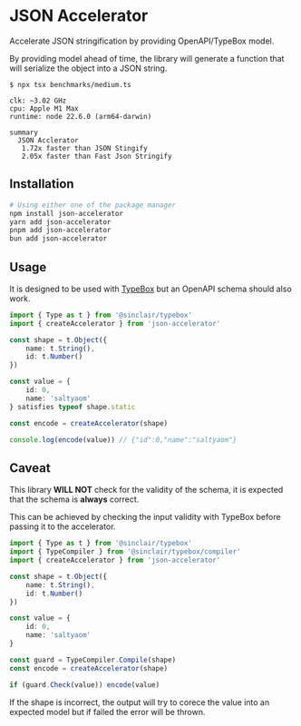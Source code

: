 # JSON Accelerator

Accelerate JSON stringification by providing OpenAPI/TypeBox model.

By providing model ahead of time, the library will generate a function that will serialize the object into a JSON string.

```
$ npx tsx benchmarks/medium.ts

clk: ~3.02 GHz
cpu: Apple M1 Max
runtime: node 22.6.0 (arm64-darwin)

summary
  JSON Acclerator
   1.72x faster than JSON Stingify
   2.05x faster than Fast Json Stringify
```

## Installation

```bash
# Using either one of the package manager
npm install json-accelerator
yarn add json-accelerator
pnpm add json-accelerator
bun add json-accelerator
```

## Usage

It is designed to be used with [TypeBox](https://github.com/sinclairzx81/typebox) but an OpenAPI schema should also work.

```typescript
import { Type as t } from '@sinclair/typebox'
import { createAccelerator } from 'json-accelerator'

const shape = t.Object({
	name: t.String(),
	id: t.Number()
})

const value = {
	id: 0,
	name: 'saltyaom'
} satisfies typeof shape.static

const encode = createAccelerator(shape)

console.log(encode(value)) // {"id":0,"name":"saltyaom"}
```

## Caveat

This library **WILL NOT** check for the validity of the schema, it is expected that the schema is **always** correct.

This can be achieved by checking the input validity with TypeBox before passing it to the accelerator.

```typescript
import { Type as t } from '@sinclair/typebox'
import { TypeCompiler } from '@sinclair/typebox/compiler'
import { createAccelerator } from 'json-accelerator'

const shape = t.Object({
	name: t.String(),
	id: t.Number()
})

const value = {
	id: 0,
	name: 'saltyaom'
}

const guard = TypeCompiler.Compile(shape)
const encode = createAccelerator(shape)

if (guard.Check(value)) encode(value)
```

If the shape is incorrect, the output will try to corece the value into an expected model but if failed the error will be thrown.

